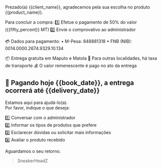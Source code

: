 Prezado(a) {{client_name}}, agradecemos pela sua escolha no produto {{product_name}}.

Para concluir a compra:
1️⃣ Efetue o pagamento de 50% do valor ({{fifty_percent}} MT)
2️⃣ Envie o comprovativo ao administrador

💳 Dados para pagamento:
• M-Pesa: 848881318
• FNB (NIB): 0014.0000.2674.9329.10.134

📦 Entrega gratuita em Maputo e Matola
📍 Para outras localidades, há taxa de transporte
💰 O valor remenescente é pago no ato da entrega

📅 Pagando hoje {{book_date}}, a entrega ocorrerá até {{delivery_date}}
-------------
Estamos aqui para ajudá-lo(a).  
Por favor, indique o que deseja:

1️⃣ Conversar com o administrador  
2️⃣ Informar os tipos de produtos que prefere  
3️⃣ Esclarecer dúvidas ou solicitar mais informações  
4️⃣ Avaliar o produto recebido

Aguardamos o seu retorno.
> SneakerHeadZ